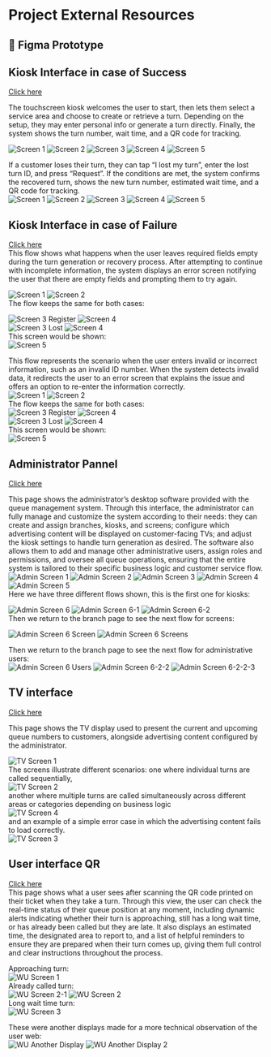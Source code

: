 # Project External Resources

## 🎨 Figma Prototype

## Kiosk Interface in case of Success
[Click here](https://www.figma.com/proto/I3SqsK6MvMDjZkn7mkqLnU/interfaz-kiosko?node-id=58-543&p=f&t=oxBD8jshv7nlKSfw-1&scaling=min-zoom&content-scaling=fixed&page-id=58%3A207&starting-point-node-id=58%3A543)  

The touchscreen kiosk welcomes the user to start, then lets them select a service area and choose to create or retrieve a turn. Depending on the setup, they may enter personal info or generate a turn directly. Finally, the system shows the turn number, wait time, and a QR code for tracking.  

![Screen 1](../assets/success/tk-screen1.JPG)
![Screen 2](../assets/success/tk-screen2.jpg)
![Screen 3](../assets/success/tk-screen3new.jpg)
![Screen 4](../assets/success/tk-screen4.JPG)
![Screen 5](../assets/success/tk-screen5.jpg)  

If a customer loses their turn, they can tap “I lost my turn”, enter the lost turn ID, and press “Request”. If the conditions are met, the system confirms the recovered turn, shows the new turn number, estimated wait time, and a QR code for tracking.  
![Screen 1](../assets/success/tk-screen1.JPG)
![Screen 2](../assets/success/tk-screen2.jpg)
![Screen 3](../assets/success/tk-screen3lost.jpg)
![Screen 4](../assets/success/tk-screen4recover.jpg)
![Screen 5](../assets/success/tk-screen4-1.jpg)  

## Kiosk Interface in case of Failure
[Click here](https://www.figma.com/proto/I3SqsK6MvMDjZkn7mkqLnU/interfaz-kiosko?node-id=72-218&p=f&t=eP7yZHYaWutBXm4e-1&scaling=min-zoom&content-scaling=fixed&page-id=72%3A107&starting-point-node-id=72%3A218&show-proto-sidebar=1)  
This flow shows what happens when the user leaves required fields empty during the turn generation or recovery process. After attempting to continue with incomplete information, the system displays an error screen notifying the user that there are empty fields and prompting them to try again.

![Screen 1](../assets/failure/tkf-screen1.JPG)
![Screen 2](../assets/failure/tkf-screen2.jpg)  
The flow keeps the same for both cases:  

![Screen 3 Register](../assets/failure/tkf-screen3new.jpg)
![Screen 4](../assets/failure/tkf-screen4-1.jpg)  
![Screen 3 Lost](../assets/failure/tkf-screen3lost.jpg)
![Screen 4](../assets/failure/tkf-screen7.JPG)  
This screen would be shown:  
![Screen 5](../assets/failure/tkf-screen6.JPG)  

This flow represents the scenario when the user enters invalid or incorrect information, such as an invalid ID number. When the system detects invalid data, it redirects the user to an error screen that explains the issue and offers an option to re-enter the information correctly.  
![Screen 1](../assets/failure/tkf-screen1.JPG)
![Screen 2](../assets/failure/tkf-screen2.jpg)  
The flow keeps the same for both cases:  
![Screen 3 Register](../assets/failure/tkf-screen3new.jpg)
![Screen 4](../assets/failure/tkf-screen4.JPG)  
![Screen 3 Lost](../assets/failure/tkf-screen3lost.jpg)
![Screen 4](../assets/failure/tk-screen4recover.jpg)  
This screen would be shown:  
![Screen 5](../assets/failure/tkf-screen5.JPG)  

## Administrator Pannel
[Click here](https://www.figma.com/proto/I3SqsK6MvMDjZkn7mkqLnU/interfaz-kiosko?node-id=182-42&p=f&t=8ZmT78y9XS4Yw5q3-1&scaling=contain&content-scaling=responsive&page-id=86%3A121&starting-point-node-id=182%3A42)  

This page shows the administrator’s desktop software provided with the queue management system. Through this interface, the administrator can fully manage and customize the system according to their needs: they can create and assign branches, kiosks, and screens; configure which advertising content will be displayed on customer-facing TVs; and adjust the kiosk settings to handle turn generation as desired. The software also allows them to add and manage other administrative users, assign roles and permissions, and oversee all queue operations, ensuring that the entire system is tailored to their specific business logic and customer service flow.  
![Admin Screen 1](../assets/admin/admin-screen1.JPG)
![Admin Screen 2](../assets/admin/admin-screen2.JPG)
![Admin Screen 3](../assets/admin/admin-screen3.JPG)
![Admin Screen 4](../assets/admin/admin-screen4.JPG)
![Admin Screen 5](../assets/admin/admin-screen5.JPG)  
Here we have three different flows shown, this is the first one for kiosks:  

![Admin Screen 6](../assets/admin/admin-screen6.JPG)
![Admin Screen 6-1](../assets/admin/admin-screen6-1.JPG)
![Admin Screen 6-2](../assets/admin/admin-screen6-2.JPG)  
Then we return to the branch page to see the next flow for screens:  

![Admin Screen 6 Screen](../assets/admin/admin-screen6-screen.jpg)
![Admin Screen 6 Screens](../assets/admin/admin-screen6screens.JPG)  

Then we return to the branch page to see the next flow for administrative users:  
![Admin Screen 6 Users](../assets/admin/admin-screen6-users.jpg)
![Admin Screen 6-2-2](../assets/admin/admin-screen6-2-2.JPG)
![Admin Screen 6-2-2-3](../assets/admin/admin-screen6-2-2-3.JPG)  

## TV interface
[Click here](https://www.figma.com/proto/I3SqsK6MvMDjZkn7mkqLnU/interfaz-kiosko?node-id=125-35&p=f&t=nuzWrON6DwYqYt2I-1&scaling=scale-down&content-scaling=fixed&page-id=93%3A9&starting-point-node-id=125%3A35&show-proto-sidebar=1)  

This page shows the TV display used to present the current and upcoming queue numbers to customers, alongside advertising content configured by the administrator.  

![TV Screen 1](../assets/tv/tv-screen1.JPG)  
The screens illustrate different scenarios: one where individual turns are called sequentially,  
![TV Screen 2](../assets/tv/tv-screen2.JPG)  
another where multiple turns are called simultaneously across different areas or categories depending on business logic  
![TV Screen 4](../assets/tv/tv-screen4.JPG)  
and an example of a simple error case in which the advertising content fails to load correctly.  
![TV Screen 3](../assets/tv/tv-screen3.JPG)  

## User interface QR
[Click here](https://www.figma.com/proto/I3SqsK6MvMDjZkn7mkqLnU/interfaz-kiosko?node-id=164-364&p=f&t=3hRM1usET0jUnCPn-1&scaling=scale-down&content-scaling=fixed&page-id=133%3A122&starting-point-node-id=164%3A364&show-proto-sidebar=1)  
This page shows what a user sees after scanning the QR code printed on their ticket when they take a turn. Through this view, the user can check the real-time status of their queue position at any moment, including dynamic alerts indicating whether their turn is approaching, still has a long wait time, or has already been called but they are late. It also displays an estimated time, the designated area to report to, and a list of helpful reminders to ensure they are prepared when their turn comes up, giving them full control and clear instructions throughout the process.  

Approaching turn:  
![WU Screen 1](../assets/userweb/wu-screen1.JPG)  
Already called turn:  
![WU Screen 2-1](../assets/userweb/wu-screen2-1.JPG)
![WU Screen 2](../assets/userweb/wu-screen2.JPG)  
Long wait time turn:  
![WU Screen 3](../assets/userweb/wu-screen3.JPG)  

These were another displays made for a more technical observation of the user web:  
![WU Another Display](../assets/userweb/wu-screen-anotherdisplay.JPG)
![WU Another Display 2](../assets/userweb/wu-screen-anotherdisplay2.JPG)  

